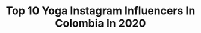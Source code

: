 ---
title: Top 10 Yoga Instagram Influencers In Colombia In 2020
description: >-
  Find top yoga Instagram influencers in Colombia in 2020. Most popular hashtags: #yoga #yogapractice #colombia #photography.
platform: Instagram
profiles:
  - username: "zuzana_klingrova"
    fullname: >-
      Zuzana Klingrova
    location: "Colombia"
    followers: 27207
    engagement: 600
    commentsToLikes: 0.027077
    id: ck14ilv5yg22q0i19wu5yhqi6
    verified: false
    hashtags: "#myyoga, #joga, #yogatime, #yogamat"
  - username: "deluzsemilla"
    fullname: >-
      c y a n  🌙ॐ
    location: "Colombia"
    followers: 3150
    engagement: 1148
    commentsToLikes: 0.176203
    id: ck6u1ajahkl4f0j7175jmootb
    verified: false
    hashtags: "#sue, #aceitedecococolombiano, #aceitedecoco, #esmalteecologico"
  - username: "justincaruso"
    fullname: >-
      Justin Caruso
    location: "Colombia"
    followers: 21045
    engagement: 204
    commentsToLikes: 0.064485
    id: ck5hggcoe2mgy0i11ypi3zbuh
    verified: false
    hashtags: "#happybirthday, #together, #riodejaneiro, #brazil"
  - username: "carolinaecovida"
    fullname: >-
      𝐂𝐚𝐫𝐨𝐥𝐢𝐧𝐚 𝐆𝐨𝐧𝐳𝐚𝐥𝐞𝐳
    location: "Colombia"
    followers: 28407
    engagement: 139
    commentsToLikes: 0.029886
    id: ck6u1n4gimqbd0j71hqhpbbv5
    verified: false
    hashtags: "#saltyhair, #enlacocinade, #soulfest, #welleness"
  - username: "verospinalife"
    fullname: >-
      Verónica Ospina
    location: "Colombia"
    followers: 45265
    engagement: 358
    commentsToLikes: 0.043663
    id: ck136gciz6d2g0i19pezkgsqq
    verified: false
    hashtags: "#meditar, #cuarentena, #guatape, #vino"
  - username: "jacobofranco"
    fullname: >-
      Jacobo Franco | Lifestyle
    location: "Colombia"
    followers: 18069
    engagement: 238
    commentsToLikes: 0.169579
    id: ck55klcw4zkxq0i11389cxfwv
    verified: false
    hashtags: "#electronicmusic, #insomnio, #medellincolombia, #gammer"
  - username: "sarahschmidtinside"
    fullname: >-
      INSIDE BY SARAH
    location: "Colombia"
    followers: 125573
    engagement: 124
    commentsToLikes: 0.017098
    id: ck6u9fctbx8na0j71f6b9i5nw
    verified: false
    hashtags: "#mentespoderosas, #vegano, #todossomosuno, #colectivo"
  - username: "perla_navia"
    fullname: >-
      Perla Navia
    location: "Colombia"
    followers: 77178
    engagement: 414
    commentsToLikes: 0.044029
    id: ck135ean00zyn0i19qqe8lfx4
    verified: true
    hashtags: "#everythingispossible, #newbegginings, #familytime, #evolving"
  - username: "valerialaytonfit"
    fullname: >-
      𝑉𝐴𝐿𝐸𝑅𝐼𝐴 𝐿𝐴𝑌 𝑇 𝑂𝑁 👑
    location: "Colombia"
    followers: 8200
    engagement: 1770
    commentsToLikes: 0.022369
    id: ck9wdvfnlhfwc0j785byp478z
    verified: false
    hashtags: "#workoutathome, #sunnyday, #girlmodels, #evolution"
  - username: "michi_bsa"
    fullname: >-
      Javier Barsi 🇨🇴
    location: "Colombia"
    followers: 42666
    engagement: 428
    commentsToLikes: 0.047798
    id: ck5hmy2szmuei0i11u9dub8el
    verified: false
    hashtags: "#relax, #chill, #positivevibes, #strong"
---